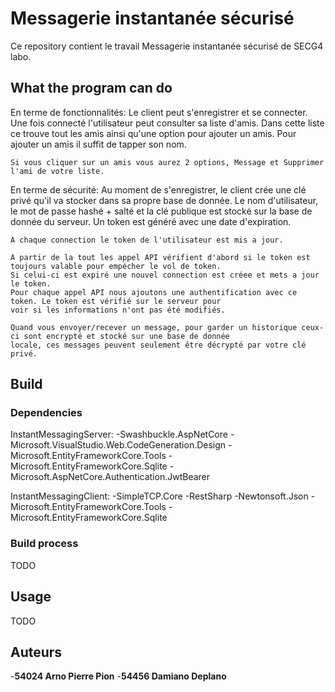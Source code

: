 # Messagerie instantanée sécurisé

Ce repository contient le travail Messagerie instantanée sécurisé de SECG4 labo.

## What the program can do
En terme de fonctionnalités:
    Le client peut s'enregistrer et se connecter. 
    Une fois connecté l'utilisateur peut consulter sa liste d'amis.
    Dans cette liste ce trouve tout les amis ainsi qu'une option pour ajouter un amis.
    Pour ajouter un amis il suffit de tapper son nom.

    Si vous cliquer sur un amis vous aurez 2 options, Message et Supprimer l'ami de votre liste.

En terme de sécurité:
    Au moment de s'enregistrer, le client crée une clé privé qu'il va stocker dans sa propre base de donnée.
    Le nom d'utilisateur, le mot de passe hashé + salté et la clé publique est stocké sur la base de donnée du serveur.
    Un token est généré avec une date d'expiration.

    A chaque connection le token de l'utilisateur est mis a jour.

    A partir de la tout les appel API vérifient d'abord si le token est toujours valable pour empécher le vol de token.
    Si celui-ci est expiré une nouvel connection est créee et mets a jour le token.
    Pour chaque appel API nous ajoutons une authentification avec ce token. Le token est vérifié sur le serveur pour
    voir si les informations n'ont pas été modifiés.

    Quand vous envoyer/recever un message, pour garder un historique ceux-ci sont encrypté et stocké sur une base de donnée
    locale, ces messages peuvent seulement être décrypté par votre clé privé.


## Build

### Dependencies
InstantMessagingServer:
    -Swashbuckle.AspNetCore
    -Microsoft.VisualStudio.Web.CodeGeneration.Design
    -Microsoft.EntityFrameworkCore.Tools
    -Microsoft.EntityFrameworkCore.Sqlite
    -Microsoft.AspNetCore.Authentication.JwtBearer

InstantMessagingClient:
    -SimpleTCP.Core
    -RestSharp
    -Newtonsoft.Json
    -Microsoft.EntityFrameworkCore.Tools
    -Microsoft.EntityFrameworkCore.Sqlite

### Build process
TODO

## Usage
TODO

## Auteurs
-**54024 Arno Pierre Pion**
-**54456 Damiano Deplano**
